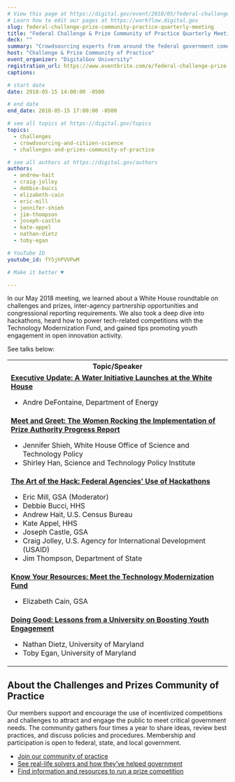 ```yaml
---
# View this page at https://digital.gov/event/2018/05/federal-challenge-prize-community-practice
# Learn how to edit our pages at https://workflow.digital.gov
slug: federal-challenge-prize-community-practice-quarterly-meeting
title: "Federal Challenge & Prize Community of Practice Quarterly Meeting"
deck: ""
summary: "Crowdsourcing experts from around the federal government come together to discuss trends, success stories and lessons learned in the use of competitions."
host: "Challenge & Prize Community of Practice"
event_organizer: "DigitalGov University"
registration_url: https://www.eventbrite.com/e/federal-challenge-prize-community-of-practice-quarterly-meeting-registration-45447663184
captions: 

# start date
date: 2018-05-15 14:00:00 -0500

# end date
end_date: 2018-05-15 17:00:00 -0500

# see all topics at https://digital.gov/topics
topics: 
  - challenges
  - crowdsourcing-and-citizen-science
  - challenges-and-prizes-community-of-practice

# see all authors at https://digital.gov/authors
authors: 
  - andrew-hait
  - craig-jolley
  - debbie-bucci
  - elizabeth-cain
  - eric-mill
  - jennifer-shieh
  - jim-thompson
  - joseph-castle
  - kate-appel
  - nathan-dietz
  - toby-egan

# YouTube ID
youtube_id: fY5jhPVVPwM

# Make it better ♥

---
```


In our May 2018 meeting, we learned about a White House roundtable on challenges and prizes, inter-agency partnership opportunities and congressional reporting requirements. We also took a deep dive into hackathons, heard how to power tech-related competitions with the Technology Modernization Fund, and gained tips promoting youth engagement in open innovation activity.

See talks below:

<table>
  <tr>
    <th>Topic/Speaker</th>
  </tr>
    <td><strong><a href="https://www.youtube.com/watch?v=fY5jhPVVPwM&feature=youtu.be#t=4m55s">Executive Update: A Water Initiative Launches at the White House</a></strong><ul><li>Andre DeFontaine, Department of Energy </li></ul></td>
  </tr>
  <tr>
    <td><strong><a href="https://youtu.be/fY5jhPVVPwM#t=20m15s">Meet and Greet: The Women Rocking the Implementation of Prize Authority Progress Report</a></strong><ul><li>Jennifer Shieh, White House Office of Science and Technology Policy</li><li>Shirley Han, Science and Technology Policy Institute</li></ul></td>
  </tr>
  <tr>
    <td><strong> <a href="https://youtu.be/fY5jhPVVPwM#t=25m15s">The Art of the Hack: Federal Agencies’ Use of Hackathons</a></strong><ul><li>Eric Mill, GSA (Moderator)</li><li>Debbie Bucci, HHS</li><li>Andrew Hait, U.S. Census Bureau</li><li>Kate Appel, HHS</li><li>Joseph Castle, GSA</li><li>Craig Jolley, U.S. Agency for International Development (USAID)</li><li>Jim Thompson, Department of State</li></ul></td>
    </tr>
  <tr>
    <td><strong><a href="https://youtu.be/fY5jhPVVPwM#t=1h45m20s">Know Your Resources: Meet the Technology Modernization Fund</a></strong><ul><li>Elizabeth Cain, GSA</li></ul></td>
  </tr>
  <tr>
    <td><strong><a href="https://youtu.be/fY5jhPVVPwM#t=1h59m30s">Doing Good: Lessons from a University on Boosting Youth Engagement</a></strong><ul><li>Nathan Dietz, University of Maryland</li><li>Toby Egan, University of Maryland</li></ul></td>
  </tr>
</table>


## About the Challenges and Prizes Community of Practice

Our members support and encourage the use of incentivized competitions and challenges to attract and engage the public to meet critical government needs. The community gathers four times a year to share ideas, review best practices, and discuss policies and procedures. Membership and participation is open to federal, state, and local government.

- [Join our community of practice](https://www.digitalgov.gov/communities/challenges-prizes/)
- [See real-life solvers and how they’ve helped government](https://www.challenge.gov/prizewire/)
- [Find information and resources to run a prize competition](https://www.challenge.gov/toolkit/)
